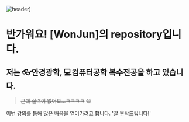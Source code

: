 ![header](https://capsule-render.vercel.app/api?type=soft&color=auto&height=200&section=header&text=Wonjun%20Kim&fontSize=30))

# 반가워요! [WonJun]의 repository입니다.

## 저는 👓**안경광학**, :computer:**컴퓨터공학** 복수전공을 하고 있습니다.
> ~~근데 실력이 없어요...ㅋㅋㅋㅋ~~ :smile:

이번 강의를 통해 많은 배움을 얻어가려고 합니다. 
'잘 부탁드립니다!'

